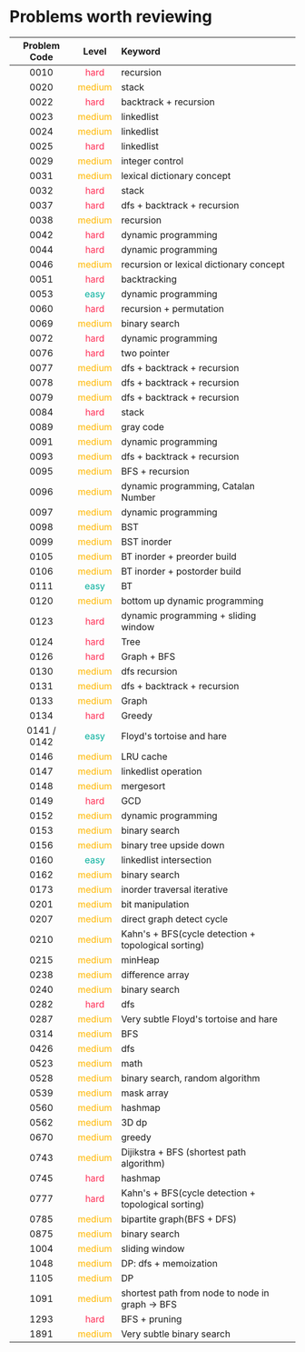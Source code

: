 # Problems worth reviewing

| Problem Code |                Level                | Keyword                                             |
| :----------: | :---------------------------------: | :-------------------------------------------------- |
|     0010     |  <font color="#FF2D55">hard</font>  | recursion                                           |
|     0020     | <font color="#FFB800">medium</font> | stack                                               |
|     0022     |  <font color="#FF2D55">hard</font>  | backtrack + recursion                               |
|     0023     | <font color="FFB800">medium</font>  | linkedlist                                          |
|     0024     | <font color="FFB800">medium</font>  | linkedlist                                          |
|     0025     |  <font color="FF2D55">hard</font>   | linkedlist                                          |
|     0029     | <font color="FFB800">medium</font>  | integer control                                     |
|     0031     | <font color="FFB800">medium</font>  | lexical dictionary concept                          |
|     0032     |  <font color="FF2D55">hard</font>   | stack                                               |
|     0037     |  <font color="FF2D55">hard</font>   | dfs + backtrack + recursion                         |
|     0038     | <font color="FFB800">medium</font>  | recursion                                           |
|     0042     |  <font color="#FF2D55">hard</font>  | dynamic programming                                 |
|     0044     |  <font color="#FF2D55">hard</font>  | dynamic programming                                 |
|     0046     | <font color="FFB800">medium</font>  | recursion or lexical dictionary concept             |
|     0051     |  <font color="#FF2D55">hard</font>  | backtracking                                        |
|     0053     |  <font color="00AF9B">easy</font>   | dynamic programming                                 |
|     0060     |  <font color="#FF2D55">hard</font>  | recursion + permutation                             |
|     0069     | <font color="FFB800">medium</font>  | binary search                                       |
|     0072     |  <font color="#FF2D55">hard</font>  | dynamic programming                                 |
|     0076     |  <font color="#FF2D55">hard</font>  | two pointer                                         |
|     0077     | <font color="FFB800">medium</font>  | dfs + backtrack + recursion                         |
|     0078     | <font color="FFB800">medium</font>  | dfs + backtrack + recursion                         |
|     0079     | <font color="FFB800">medium</font>  | dfs + backtrack + recursion                         |
|     0084     |  <font color="#FF2D55">hard</font>  | stack                                               |
|     0089     | <font color="FFB800">medium</font>  | gray code                                           |
|     0091     | <font color="FFB800">medium</font>  | dynamic programming                                 |
|     0093     | <font color="FFB800">medium</font>  | dfs + backtrack + recursion                         |
|     0095     | <font color="FFB800">medium</font>  | BFS + recursion                                     |
|     0096     | <font color="FFB800">medium</font>  | dynamic programming, Catalan Number                 |
|     0097     | <font color="FFB800">medium</font>  | dynamic programming                                 |
|     0098     | <font color="FFB800">medium</font>  | BST                                                 |
|     0099     | <font color="FFB800">medium</font>  | BST inorder                                         |
|     0105     | <font color="FFB800">medium</font>  | BT inorder + preorder build                         |
|     0106     | <font color="FFB800">medium</font>  | BT inorder + postorder build                        |
|     0111     |  <font color="00AF9B">easy</font>   | BT                                                  |
|     0120     | <font color="FFB800">medium</font>  | bottom up dynamic programming                       |
|     0123     |  <font color="#FF2D55">hard</font>  | dynamic programming + sliding window                |
|     0124     |  <font color="#FF2D55">hard</font>  | Tree                                                |
|     0126     |  <font color="#FF2D55">hard</font>  | Graph + BFS                                         |
|     0130     | <font color="FFB800">medium</font>  | dfs recursion                                       |
|     0131     | <font color="FFB800">medium</font>  | dfs + backtrack + recursion                         |
|     0133     | <font color="FFB800">medium</font>  | Graph                                               |
|     0134     |  <font color="#FF2D55">hard</font>  | Greedy                                              |
| 0141 / 0142  |  <font color="00AF9B">easy</font>   | Floyd's tortoise and hare                           |
|     0146     | <font color="FFB800">medium</font>  | LRU cache                                           |
|     0147     | <font color="FFB800">medium</font>  | linkedlist operation                                |
|     0148     | <font color="FFB800">medium</font>  | mergesort                                           |
|     0149     |  <font color="#FF2D55">hard</font>  | GCD                                                 |
|     0152     | <font color="FFB800">medium</font>  | dynamic programming                                 |
|     0153     | <font color="FFB800">medium</font>  | binary search                                       |
|     0156     | <font color="FFB800">medium</font>  | binary tree upside down                             |
|     0160     |  <font color="00AF9B">easy</font>   | linkedlist intersection                             |
|     0162     | <font color="FFB800">medium</font>  | binary search                                       |
|     0173     | <font color="FFB800">medium</font>  | inorder traversal iterative                         |
|     0201     | <font color="FFB800">medium</font>  | bit manipulation                                    |
|     0207     | <font color="FFB800">medium</font>  | direct graph detect cycle                           |
|     0210     | <font color="FFB800">medium</font>  | Kahn's + BFS(cycle detection + topological sorting) |
|     0215     | <font color="FFB800">medium</font>  | minHeap                                             |
|     0238     | <font color="FFB800">medium</font>  | difference array                                    |
|     0240     | <font color="FFB800">medium</font>  | binary search                                       |
|     0282     |  <font color="#FF2D55">hard</font>  | dfs                                                 |
|     0287     | <font color="FFB800">medium</font>  | Very subtle Floyd's tortoise and hare               |
|     0314     | <font color="FFB800">medium</font>  | BFS                                                 |
|     0426     | <font color="FFB800">medium</font>  | dfs                                                 |
|     0523     | <font color="FFB800">medium</font>  | math                                                |
|     0528     | <font color="FFB800">medium</font>  | binary search, random algorithm                     |
|     0539     | <font color="FFB800">medium</font>  | mask array                                          |
|     0560     | <font color="FFB800">medium</font>  | hashmap                                             |
|     0562     | <font color="FFB800">medium</font>  | 3D dp                                               |
|     0670     | <font color="FFB800">medium</font>  | greedy                                              |
|     0743     | <font color="FFB800">medium</font>  | Dijikstra + BFS (shortest path algorithm)           |
|     0745     |  <font color="#FF2D55">hard</font>  | hashmap                                             |
|     0777     |  <font color="#FF2D55">hard</font>  | Kahn's + BFS(cycle detection + topological sorting) |
|     0785     | <font color="FFB800">medium</font>  | bipartite graph(BFS + DFS)                          |
|     0875     | <font color="FFB800">medium</font>  | binary search                                       |
|     1004     | <font color="FFB800">medium</font>  | sliding window                                      |
|     1048     | <font color="FFB800">medium</font>  | DP: dfs + memoization                               |
|     1105     | <font color="FFB800">medium</font>  | DP                                                  |
|     1091     | <font color="FFB800">medium</font>  | shortest path from node to node in graph -> BFS     |
|     1293     |  <font color="#FF2D55">hard</font>  | BFS + pruning                                       |
|     1891     | <font color="FFB800">medium</font>  | Very subtle binary search                           |
